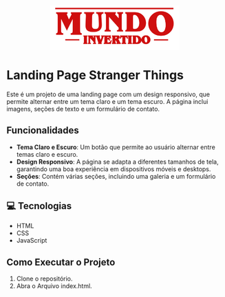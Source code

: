 <p align="center">
    <img width="300" src="./assets/images/banner/logo.svg">
</p>

# Landing Page Stranger Things

Este é um projeto de uma landing page com um design responsivo, que permite alternar entre um tema claro e um tema escuro. A página inclui imagens, seções de texto e um formulário de contato.

## Funcionalidades

- **Tema Claro e Escuro**: Um botão que permite ao usuário alternar entre temas claro e escuro.
- **Design Responsivo**: A página se adapta a diferentes tamanhos de tela, garantindo uma boa experiência em dispositivos móveis e desktops.
- **Seções**: Contém várias seções, incluindo uma galeria e um formulário de contato.

## 💻 Tecnologias
- HTML
- CSS
- JavaScript

## Como Executar o Projeto

1. Clone o repositório.
2. Abra o Arquivo index.html.

